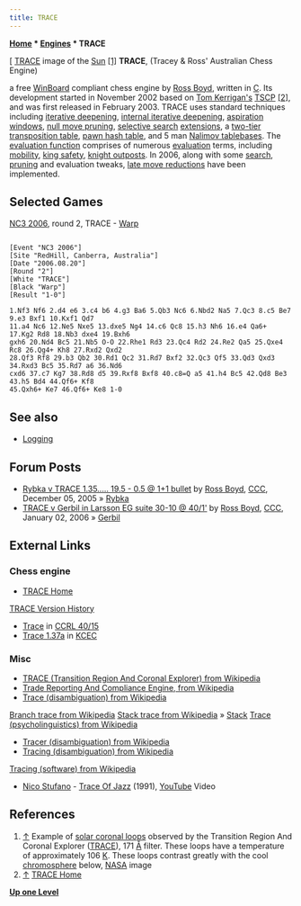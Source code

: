 ```yaml
---
title: TRACE
---
```

**[Home](Home "Home") \* [Engines](Engines "Engines") \* TRACE**



 [ [TRACE](https://en.wikipedia.org/wiki/TRACE) image of the [Sun](https://en.wikipedia.org/wiki/Sun) <a id="cite-note-1" href="#cite-ref-1">[1]</a> 
**TRACE**, (Tracey & Ross' Australian Chess Engine)  

a free [WinBoard](WinBoard "WinBoard") compliant chess engine by [Ross Boyd](Ross_Boyd "Ross Boyd"), written in [C](C "C"). Its development started in November 2002 based on [Tom Kerrigan's](Tom_Kerrigan "Tom Kerrigan") [TSCP](TSCP "TSCP") <a id="cite-note-2" href="#cite-ref-2">[2]</a>, 
and was first released in February 2003. TRACE uses standard techniques including [iterative deepening](Iterative_Deepening "Iterative Deepening"), [internal iterative deepening](Internal_Iterative_Deepening "Internal Iterative Deepening"), [aspiration windows](Aspiration_Windows "Aspiration Windows"), [null move pruning](Null_Move_Pruning "Null Move Pruning"), [selective search](Selectivity "Selectivity") [extensions](Extensions "Extensions"), a [two-tier transposition table](Transposition_Table#TwoTier "Transposition Table"), [pawn hash table](Pawn_Hash_Table "Pawn Hash Table"), and 5 man [Nalimov tablebases](Nalimov_Tablebases "Nalimov Tablebases"). 
The [evaluation function](Evaluation_Function "Evaluation Function") comprises of numerous [evaluation](Evaluation "Evaluation") terms, including [mobility](Mobility "Mobility"), [king safety](King_Safety "King Safety"), [knight outposts](Outposts "Outposts"). In 2006, along with some [search](Search "Search"), [pruning](Pruning "Pruning") and evaluation tweaks, [late move reductions](Late_Move_Reductions "Late Move Reductions") have been implemented. 



## Selected Games


[NC3 2006](NC3_2006 "NC3 2006"), round 2, TRACE - [Warp](Warp "Warp")




```

[Event "NC3 2006"]
[Site "RedHill, Canberra, Australia"]
[Date "2006.08.20"]
[Round "2"]
[White "TRACE"]
[Black "Warp"]
[Result "1-0"]

1.Nf3 Nf6 2.d4 e6 3.c4 b6 4.g3 Ba6 5.Qb3 Nc6 6.Nbd2 Na5 7.Qc3 8.c5 Be7 9.e3 Bxf1 10.Kxf1 Qd7 
11.a4 Nc6 12.Ne5 Nxe5 13.dxe5 Ng4 14.c6 Qc8 15.h3 Nh6 16.e4 Qa6+ 17.Kg2 Rd8 18.Nb3 dxe4 19.Bxh6 
gxh6 20.Nd4 Bc5 21.Nb5 O-O 22.Rhe1 Rd3 23.Qc4 Rd2 24.Re2 Qa5 25.Qxe4 Rc8 26.Qg4+ Kh8 27.Rxd2 Qxd2 
28.Qf3 Rf8 29.b3 Qb2 30.Rd1 Qc2 31.Rd7 Bxf2 32.Qc3 Qf5 33.Qd3 Qxd3 34.Rxd3 Bc5 35.Rd7 a6 36.Nd6 
cxd6 37.c7 Kg7 38.Rd8 d5 39.Rxf8 Bxf8 40.c8=Q a5 41.h4 Bc5 42.Qd8 Be3 43.h5 Bd4 44.Qf6+ Kf8 
45.Qxh6+ Ke7 46.Qf6+ Ke8 1-0

```

## See also


* [Logging](Logging "Logging")


## Forum Posts


* [Rybka v TRACE 1.35..... 19.5 - 0.5 @ 1+1 bullet](https://www.stmintz.com/ccc/index.php?id=467043) by [Ross Boyd](Ross_Boyd "Ross Boyd"), [CCC](CCC "CCC"), December 05, 2005 » [Rybka](Rybka "Rybka")
* [TRACE v Gerbil in Larsson EG suite 30-10 @ 40/1'](https://www.stmintz.com/ccc/index.php?id=476168) by [Ross Boyd](Ross_Boyd "Ross Boyd"), [CCC](CCC "CCC"), January 02, 2006 » [Gerbil](Gerbil "Gerbil")


## External Links


### Chess engine


* [TRACE Home](http://www.members.optusnet.com.au/~john.boyd/)


 [TRACE Version History](http://www.members.optusnet.com.au/~john.boyd/history.htm)
* [Trace](http://www.computerchess.org.uk/ccrl/4040/cgi/compare_engines.cgi?family=Trace&print=Rating+list&print=Results+table&print=LOS+table&print=Ponder+hit+table&print=Eval+difference+table&print=Comopp+gamenum+table&print=Overlap+table&print=Score+with+common+opponents) in [CCRL 40/15](CCRL "CCRL")
* [Trace 1.37a](http://kirill-kryukov.com/chess/kcec/cgi/engine_details.cgi?print=Details&each_game=1&eng=Trace%201.37a) in [KCEC](KCEC "KCEC")


### Misc


* [TRACE (Transition Region And Coronal Explorer) from Wikipedia](https://en.wikipedia.org/wiki/TRACE)
* [Trade Reporting And Compliance Engine, from Wikipedia](https://en.wikipedia.org/wiki/Trade_Reporting_And_Compliance_Engine)
* [Trace (disambiguation) from Wikipedia](https://en.wikipedia.org/wiki/Trace)


 [Branch trace from Wikipedia](https://en.wikipedia.org/wiki/Branch_trace)
 [Stack trace from Wikipedia](https://en.wikipedia.org/wiki/Stack_trace) » [Stack](Stack "Stack")
 [Trace (psycholinguistics) from Wikipedia](https://en.wikipedia.org/wiki/Trace_%28psycholinguistics%29)
* [Tracer (disambiguation) from Wikipedia](https://en.wikipedia.org/wiki/Tracer)
* [Tracing (disambiguation) from Wikipedia](https://en.wikipedia.org/wiki/Tracing)


 [Tracing (software) from Wikipedia](https://en.wikipedia.org/wiki/Tracing_%28software%29)
* [Nico Stufano](https://www.discogs.com/artist/2976687-Nico-Stufano) - [Trace Of Jazz](https://www.discogs.com/Nico-Stufano-Trace-Of-Jazz/master/726154) (1991), [YouTube](https://en.wikipedia.org/wiki/YouTube) Video


 
## References


 1. <a id="cite-ref-1" href="#cite-note-1">↑</a> Example of [solar coronal loops](https://en.wikipedia.org/wiki/Coronal_loop) observed by the Transition Region And Coronal Explorer ([TRACE](https://en.wikipedia.org/wiki/TRACE)), 171 [Å](https://en.wikipedia.org/wiki/Angstrom) filter. These loops have a temperature of approximately 106 [K](https://en.wikipedia.org/wiki/Kelvin). These loops contrast greatly with the cool [chromosphere](https://en.wikipedia.org/wiki/Chromosphere) below, [NASA](https://en.wikipedia.org/wiki/NASA) image 
2. <a id="cite-ref-2" href="#cite-note-2">↑</a> [TRACE Home](http://www.members.optusnet.com.au/~john.boyd/)

**[Up one Level](Engines "Engines")**







 
